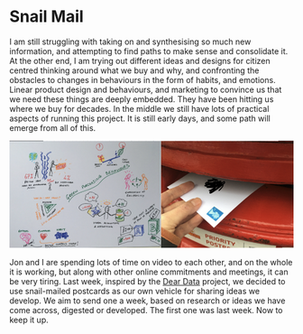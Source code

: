 # Snail Mail

I am still struggling with taking on and synthesising so much new information, and attempting to find paths to make sense and consolidate it.
At the other end, I am trying out different ideas and designs for citizen centred thinking around what we buy and why, and confronting the obstacles to changes in behaviours in the form of habits, and emotions. Linear product design and behaviours, and marketing to convince us that we need these things are deeply embedded. They have been hitting us where we buy for decades.
In the middle we still have lots of practical aspects of running this project. It is still early days, and some path will emerge from all of this.

![First PostCard, posted](/images/postcard.png)

Jon and I are spending lots of time on video to each other, and on the whole it is working, but along with other online commitments and meetings, it can be very tiring.
Last week, inspired by the [Dear Data](http://www.dear-data.com/theproject) project, we decided to use snail-mailed postcards as our own vehicle for sharing ideas we develop. We aim to send one a week, based on research or ideas we have come across, digested or developed. The first  one was last week. Now to keep it up.
